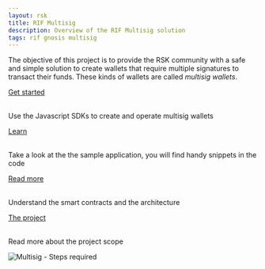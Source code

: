 ```yaml
---
layout: rsk
title: RIF Multisig
description: Overview of the RIF Multisig solution
tags: rif gnosis multisig
---
```


The objective of this project is to provide the RSK community with a safe and simple solution to create wallets that require multiple signatures to transact their funds. These kinds of wallets are called _multisig wallets_.


<div class="container the-stack">
  <div class="row rif_blue_text">
    <div class="col">
      <div class="rns-index-box">
        <a href="sdk">Get started</a>
        <br />
        <br />
        <p>Use the Javascript SDKs to create and operate multisig wallets</p>
      </div>
    </div>
    <div class="col">
      <div class="rns-index-box">
        <a href="sample-app">Learn</a>
        <br />
        <br />
        <p>Take a look at the the sample application, you will find handy snippets in the code</p>
      </div>
    </div>
  </div>
  <div class="row rif_blue_text">
    <div class="col">
      <div class="rns-index-box">
        <a href="architecture">Read more</a>
        <br />
        <br />
        <p>Understand the smart contracts and the architecture</p>
      </div>
    </div>
    <div class="col">
      <div class="rns-index-box">
        <a href="project">The project</a>
        <br />
        <br />
        <p>Read more about the project scope</p>
      </div>
    </div>
  </div>
</div>

![Multisig - Steps required](/assets/img/rif-multisig/workflow.png)